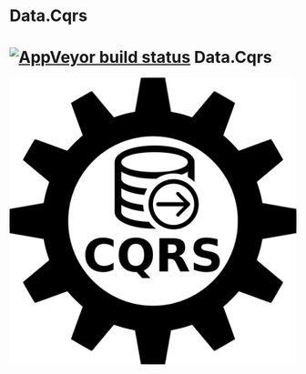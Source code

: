 # Data.Cqrs

# [![AppVeyor build status](https://img.shields.io/appveyor/build/Olbrasoft/data-cqrs/master.svg)](https://ci.appveyor.com/project/Olbrasoft/Data-Cqrs) Data.Cqrs 

![Olbrasoft.Data.Cqrs](./olbrasoft-data-cqrs.png)